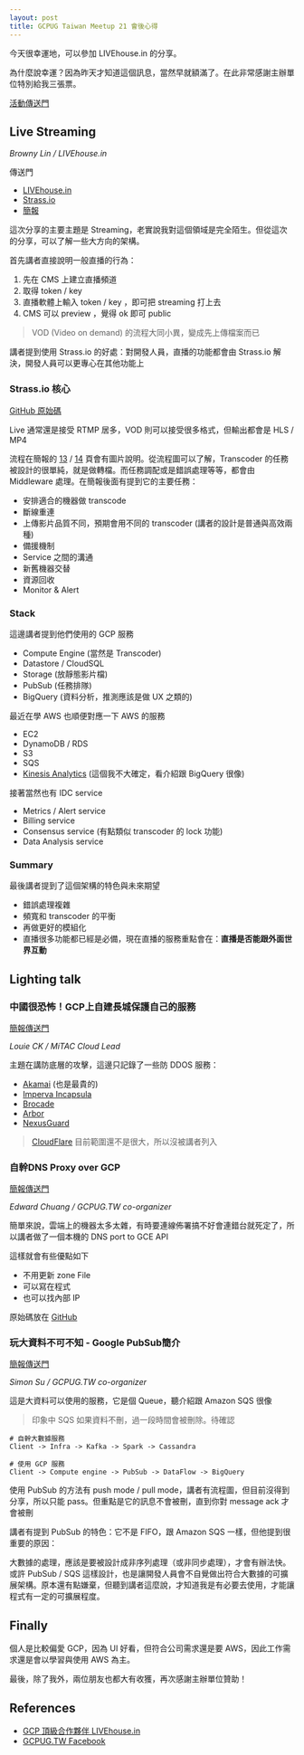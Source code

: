 ```yaml
---
layout: post
title: GCPUG Taiwan Meetup 21 會後心得
---
```


今天很幸運地，可以參加 LIVEhouse.in 的分享。

為什麼說幸運？因為昨天才知道這個訊息，當然早就額滿了。在此非常感謝主辦單位特別給我三張票。

[活動傳送門](http://gcpugtw.kktix.cc/events/201601102)

## Live Streaming

*Browny Lin / LIVEhouse.in*

傳送門

- [LIVEhouse.in](https://livehouse.in/)
- [Strass.io](https://straas.io/)
- [簡報](http://go-talks.appspot.com/github.com/StraaS/StraaS-stream-service/slides/live-streaming-service-on-gcp/live-streaming-service-on-gcp.slide#4)

這次分享的主要主題是 Streaming，老實說我對這個領域是完全陌生。但從這次的分享，可以了解一些大方向的架構。

首先講者直接說明一般直播的行為：

1. 先在 CMS 上建立直播頻道
2. 取得 token / key
3. 直播軟體上輸入 token / key ，即可把 streaming 打上去
4. CMS 可以 preview ，覺得 ok 即可 public

> VOD (Video on demand) 的流程大同小異，變成先上傳檔案而已

講者提到使用 Strass.io 的好處：對開發人員，直播的功能都會由 Strass.io 解決，開發人員可以更專心在其他功能上

### Strass.io 核心

[GitHub 原始碼](https://github.com/StraaS/StraaS-stream-service)

Live 通常還是接受 RTMP 居多，VOD 則可以接受很多格式，但輸出都會是 HLS / MP4

流程在簡報的 [13](http://go-talks.appspot.com/github.com/StraaS/StraaS-stream-service/slides/live-streaming-service-on-gcp/live-streaming-service-on-gcp.slide#13) / [14](http://go-talks.appspot.com/github.com/StraaS/StraaS-stream-service/slides/live-streaming-service-on-gcp/live-streaming-service-on-gcp.slide#14) 頁會有圖片說明。從流程圖可以了解，Transcoder 的任務被設計的很單純，就是做轉檔。而任務調配或是錯誤處理等等，都會由 Middleware 處理。在簡報後面有提到它的主要任務：

- 安排適合的機器做 transcode
- 斷線重連
- 上傳影片品質不同，預期會用不同的 transcoder (講者的設計是普通與高效兩種)
- 備援機制
- Service 之間的溝通
- 新舊機器交替
- 資源回收
- Monitor & Alert

### Stack

這邊講者提到他們使用的 GCP 服務

- Compute Engine (當然是 Transcoder)
- Datastore / CloudSQL
- Storage (放靜態影片檔)
- PubSub (任務排隊)
- BigQuery (資料分析，推測應該是做 UX 之類的)

最近在學 AWS 也順便對應一下 AWS 的服務

- EC2
- DynamoDB / RDS
- S3
- SQS
- [Kinesis Analytics](https://aws.amazon.com/tw/kinesis/analytics/) (這個我不大確定，看介紹跟 BigQuery 很像)

接著當然也有 IDC service

- Metrics / Alert service
- Billing service
- Consensus service (有點類似 transcoder 的 lock 功能)
- Data Analysis service

### Summary

最後講者提到了這個架構的特色與未來期望

- 錯誤處理複雜
- 頻寬和 transcoder 的平衡
- 再做更好的模組化
- 直播很多功能都已經是必備，現在直播的服務重點會在：**直播是否能跟外面世界互動**

## Lighting talk

### 中國很恐怖！GCP上自建長城保護自己的服務

[簡報傳送門](https://speakerdeck.com/peihsinsu/gcpug-dot-tw-201611-meetup-best-practices-for-ddos-protection-and-migration-on-gcp)

*Louie CK / MiTAC Cloud Lead*

主題在講防底層的攻擊，這邊只記錄了一些防 DDOS 服務：

- [Akamai](https://www.akamai.com/) (也是最貴的)
- [Imperva Incapsula](https://www.incapsula.com/)
- [Brocade](http://www.brocade.com/en.html)
- [Arbor](https://www.arbornetworks.com/)
- [NexusGuard](https://www.nexusguard.com/)

> [CloudFlare](https://www.cloudflare.com/) 目前範圍還不是很大，所以沒被講者列入

### 自幹DNS Proxy over GCP

[簡報傳送門](https://speakerdeck.com/edwardchuang/dns-proxy-on-gcp-and-gke)

*Edward Chuang / GCPUG.TW co-organizer*

簡單來說，雲端上的機器太多太雜，有時要連線佈署搞不好會連錯台就死定了，所以講者做了一個本機的 DNS port to GCE API

這樣就會有些優點如下

- 不用更新 zone File
- 可以寫在程式
- 也可以找內部 IP

原始碼放在 [GitHub](
https://github.com/edwardchuang/gcp-dns-proxy)

### 玩大資料不可不知 - Google PubSub簡介

[簡報傳送門](https://speakerdeck.com/peihsinsu/gcpug-dot-tw-201611-meetup-pubsubjian-jie)

*Simon Su / GCPUG.TW co-organizer*

這是大資料可以使用的服務，它是個 Queue，聽介紹跟 Amazon SQS 很像

> 印象中 SQS 如果資料不刪，過一段時間會被刪除。待確認

```
# 自幹大數據服務
Client -> Infra -> Kafka -> Spark -> Cassandra

# 使用 GCP 服務
Client -> Compute engine -> PubSub -> DataFlow -> BigQuery
```

使用 PubSub 的方法有 push mode / pull mode，講者有流程圖，但目前沒得到分享，所以只能 pass。但重點是它的訊息不會被刪，直到你對 message ack 才會被刪

講者有提到 PubSub 的特色：它不是 FIFO，跟 Amazon SQS 一樣，但他提到很重要的原因：

大數據的處理，應該是要被設計成非序列處理（或非同步處理），才會有辦法快。或許 PubSub / SQS 這樣設計，也是讓開發人員會不自覺做出符合大數據的可擴展架構。原本還有點嫌棄，但聽到講者這麼說，才知道我是有必要去使用，才能讓程式有一定的可擴展程度。

## Finally

個人是比較偏愛 GCP，因為 UI 好看，但符合公司需求還是要 AWS，因此工作需求還是會以學習與使用 AWS 為主。

最後，除了我外，兩位朋友也都大有收獲，再次感謝主辦單位贊助！

## References

* [GCP 頂級合作夥伴 LIVEhouse.in](https://gcp.expert/)
* [GCPUG.TW Facebook](https://www.facebook.com/groups/GCPUG.TW/)
